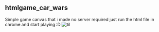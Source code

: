## htmlgame_car_wars
Simple game canvas that i made
no server required just run the html file in chrome and start playing :D
![til](https://github.com/npbjr/htmlgame_car_wars/tree/master/images/readme_file1.gif)

